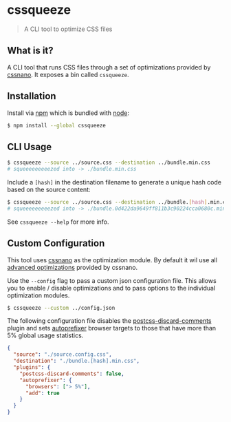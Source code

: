 # cssqueeze

> A CLI tool to optimize CSS files

## What is it?

A CLI tool that runs CSS files through a set of optimizations provided by [cssnano](https://github.com/ben-eb/cssnano). It exposes a bin called `cssqueeze`.

## Installation

Install via [npm](https://www.npmjs.com/) which is bundled with [node](https://nodejs.org/en/):

```sh
$ npm install --global cssqueeze
```

## CLI Usage

```sh
$ cssqueeze --source ../source.css --destination ../bundle.min.css
# squeeeeeeeeezed into -> ./bundle.min.css
```

Include a `[hash]` in the destination filename to generate a unique hash code based on the source content:

```sh
$ cssqueeze --source ../source.css --destination ../bundle.[hash].min.css
# squeeeeeeeeezed into -> ./bundle.0d422da9649ff811b3c90224cca0680c.min.css
```

See `cssqueeze --help` for more info.

## Custom Configuration

This tool uses [cssnano](https://github.com/ben-eb/cssnano) as the optimization module. By default it wil use all [advanced optimizations](http://cssnano.co/guides/optimisations/#what-optimisations-do-you-support) provided by cssnano.

Use the `--config` flag to pass a custom json configuration file. This allows you to enable / disable optimizations and to pass options to the individual optimization modules.

```sh
$ cssqueeze --custom ../config.json
```

The following configuration file disables the [postcss-discard-comments](https://github.com/ben-eb/cssnano/tree/master/packages/postcss-discard-comments) plugin and sets [autoprefixer](https://github.com/postcss/autoprefixer) browser targets to those that have more than 5% global usage statistics.

```json
{
  "source": "./source.config.css",
  "destination": "./bundle.[hash].min.css",
  "plugins": {
    "postcss-discard-comments": false,
    "autoprefixer": {
      "browsers": ["> 5%"],
      "add": true
    }
  }
}
```
